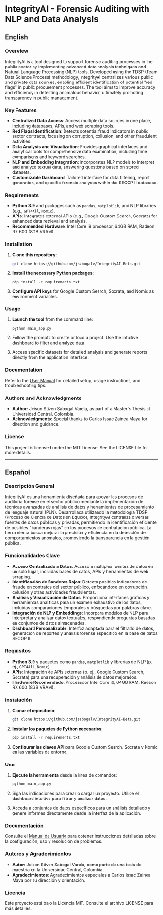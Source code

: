 # IntegrityAI - Forensic Auditing with NLP and Data Analysis

## English

### Overview

IntegrityAI is a tool designed to support forensic auditing processes in the public sector by implementing advanced data analysis techniques and Natural Language Processing (NLP) tools. Developed using the TDSP (Team Data Science Process) methodology, IntegrityAI centralizes various public and private data sources, enabling efficient identification of potential "red flags" in public procurement processes. The tool aims to improve accuracy and efficiency in detecting anomalous behavior, ultimately promoting transparency in public management.

### Key Features

- **Centralized Data Access**: Access multiple data sources in one place, including databases, APIs, and web scraping tools.
- **Red Flags Identification**: Detects potential fraud indicators in public sector contracts, focusing on corruption, collusion, and other fraudulent activities.
- **Data Analysis and Visualization**: Provides graphical interfaces and analytical tools for comprehensive data examination, including time comparisons and keyword searches.
- **NLP and Embedding Integration**: Incorporates NLP models to interpret and analyze textual data, answering questions based on stored datasets.
- **Customizable Dashboard**: Tailored interface for data filtering, report generation, and specific forensic analyses within the SECOP II database.

### Requirements

- **Python 3.9** and packages such as `pandas`, `matplotlib`, and NLP libraries (e.g., `GPT4All`, `Nomic`).
- **APIs**: Integrates external APIs (e.g., Google Custom Search, Socrata) for enhanced data retrieval and analysis.
- **Recommended Hardware**: Intel Core i9 processor, 64GB RAM, Radeon RX 600 (8GB VRAM).

### Installation

1. **Clone this repository**:
   ```bash
   git clone https://github.com/jsabogalv/IntegrityAI-Beta.git
   ```

2. **Install the necessary Python packages**:
   ```bash
   pip install -r requirements.txt
   ```

3. **Configure API keys** for Google Custom Search, Socrata, and Nomic as environment variables.

### Usage

1. **Launch the tool** from the command line:
   ```bash
   python main_app.py
   ```

2. Follow the prompts to create or load a project. Use the intuitive dashboard to filter and analyze data.

3. Access specific datasets for detailed analysis and generate reports directly from the application interface.

### Documentation

Refer to the [User Manual](https://github.com/jsabogalv/IntegrityAI-Beta/blob/main/README/Manual%20Usuario%20Final%20v1.2.pdf) for detailed setup, usage instructions, and troubleshooting tips.


### Authors and Acknowledgments

- **Author**: Jeison Stiven Sabogal Varela, as part of a Master's Thesis at Universidad Central, Colombia.
- **Acknowledgments**: Special thanks to Carlos Issac Zainea Maya for direction and guidance.

### License

This project is licensed under the MIT License. See the LICENSE file for more details.

---

## Español

### Descripción General

IntegrityAI es una herramienta diseñada para apoyar los procesos de auditoría forense en el sector público mediante la implementación de técnicas avanzadas de análisis de datos y herramientas de procesamiento de lenguaje natural (PLN). Desarrollada utilizando la metodología TDSP (Proceso de Ciencia de Datos en Equipo), IntegrityAI centraliza diversas fuentes de datos públicas y privadas, permitiendo la identificación eficiente de posibles "banderas rojas" en los procesos de contratación pública. La herramienta busca mejorar la precisión y eficiencia en la detección de comportamientos anómalos, promoviendo la transparencia en la gestión pública.

### Funcionalidades Clave

- **Acceso Centralizado a Datos**: Acceso a múltiples fuentes de datos en un solo lugar, incluidas bases de datos, APIs y herramientas de web scraping.
- **Identificación de Banderas Rojas**: Detecta posibles indicadores de fraude en contratos del sector público, enfocándose en corrupción, colusión y otras actividades fraudulentas.
- **Análisis y Visualización de Datos**: Proporciona interfaces gráficas y herramientas analíticas para un examen exhaustivo de los datos, incluidas comparaciones temporales y búsquedas por palabras clave.
- **Integración de NLP y Embeddings**: Incorpora modelos de NLP para interpretar y analizar datos textuales, respondiendo preguntas basadas en conjuntos de datos almacenados.
- **Dashboard Personalizable**: Interfaz adaptada para el filtrado de datos, generación de reportes y análisis forense específico en la base de datos SECOP II.

### Requisitos

- **Python 3.9** y paquetes como `pandas`, `matplotlib` y librerías de NLP (p. ej., `GPT4All`, `Nomic`).
- **APIs**: Integración de APIs externas (p. ej., Google Custom Search, Socrata) para una recuperación y análisis de datos mejorados.
- **Hardware Recomendado**: Procesador Intel Core i9, 64GB RAM, Radeon RX 600 (8GB VRAM).

### Instalación

1. **Clonar el repositorio**:
   ```bash
   git clone https://github.com/jsabogalv/IntegrityAI-Beta.git
   ```

2. **Instalar los paquetes de Python necesarios**:
   ```bash
   pip install -r requirements.txt
   ```

3. **Configurar las claves API** para Google Custom Search, Socrata y Nomic en las variables de entorno.

### Uso

1. **Ejecute la herramienta** desde la línea de comandos:
   ```bash
   python main_app.py
   ```

2. Siga las indicaciones para crear o cargar un proyecto. Utilice el dashboard intuitivo para filtrar y analizar datos.

3. Acceda a conjuntos de datos específicos para un análisis detallado y genere informes directamente desde la interfaz de la aplicación.

### Documentación

Consulte el [Manual de Usuario](path/to/manual) para obtener instrucciones detalladas sobre la configuración, uso y resolución de problemas.

### Autores y Agradecimientos

- **Autor**: Jeison Stiven Sabogal Varela, como parte de una tesis de maestría en la Universidad Central, Colombia.
- **Agradecimientos**: Agradecimientos especiales a Carlos Issac Zainea Maya por su dirección y orientación.

### Licencia

Este proyecto está bajo la Licencia MIT. Consulte el archivo LICENSE para más detalles.

